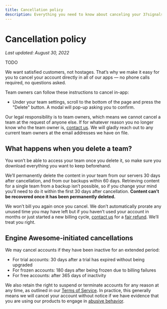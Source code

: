 ```yaml
---
title: Cancellation policy
description: Everything you need to know about canceling your 37signals product accounts.
---
```


# Cancellation policy

*Last updated: August 30, 2022*

TODO

We want satisfied customers, not hostages. That’s why we make it easy for you to cancel your account directly in all of our apps — no phone calls required, no questions asked.

Team owners can follow these instructions to cancel in-app:
* Under your team settings, scroll to the bottom of the page and press the "Delete" button. A modal will pop-up asking you to confirm.

Our legal responsibility is to team owners, which means we cannot cancel a team at the request of anyone else. If for whatever reason you no longer know who the team owner is, [contact us](https://engineawesome.com/support/). We will gladly reach out to any current team owners at the email addresses we have on file.

## What happens when you delete a team?

You won’t be able to access your team once you delete it, so make sure you download everything you want to keep beforehand.

We’ll permanently delete the content in your team from our servers 30 days after cancellation, and from our backups within 60 days. Retrieving content for a single team from a backup isn’t possible, so if you change your mind you’ll need to do it within the first 30 days after cancellation. **Content can’t be recovered once it has been permanently deleted.**

We won’t bill you again once you cancel. We don’t automatically prorate any unused time you may have left but if you haven’t used your account in months or just started a new billing cycle, [contact us](https://engineawesome.com/support/) for a [fair refund](https://engineawesome.com/about/policies/refunds/). We’ll treat you right.

## Engine Awesome-initiated cancellations

We may cancel accounts if they have been inactive for an extended period:
* For trial accounts: 30 days after a trial has expired without being upgraded
* For frozen accounts: 180 days after being frozen due to billing failures
* For free accounts: after 365 days of inactivity

We also retain the right to suspend or terminate accounts for any reason at any time, as outlined in our [Terms of Service](https://engineawesome.com/about/policies/terms-and-conditions/). In practice, this generally means we will cancel your account without notice if we have evidence that you are using our products to engage in [abusive behavior](https://engineawesome.com/about/policies/abuse/).
